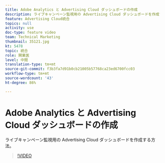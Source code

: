 ```yaml
---
title: Adobe Analytics と Advertising Cloud ダッシュボードの作成
description: ライブキャンペーン監視用の Advertising Cloud ダッシュボードを作成する方法。
feature: Advertising Cloud統合
topics: null
activity: use
doc-type: feature video
team: Technical Marketing
thumbnail: 35121.jpg
kt: 5478
topic: 統合
role: 開業医
level: 中間
translation-type: tm+mt
source-git-commit: f3b3fa7d91b0cb21005b57768ca23ed6700fcc03
workflow-type: tm+mt
source-wordcount: '43'
ht-degree: 86%

---
```



# Adobe Analytics と Advertising Cloud ダッシュボードの作成

ライブキャンペーン監視用の Advertising Cloud ダッシュボードを作成する方法。

>[!VIDEO](https://video.tv.adobe.com/v/35121/?quality=12&learn=on)
